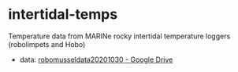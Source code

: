 # intertidal-temps
Temperature data from MARINe rocky intertidal temperature loggers (robolimpets and Hobo)



* data: [robomusseldata20201030 - Google Drive](https://drive.google.com/drive/u/3/folders/1kzjZ72vFxRGsafTgCCzq6cXIhQ1GYQa3)